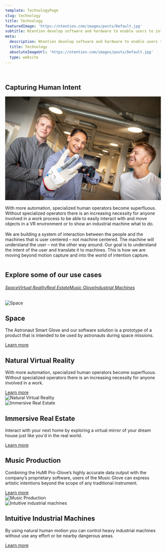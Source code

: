 ```yaml
---
template: TechnologyPage
slug: technology
title: Technology
featuredImage: 'https://ntention.com/images/posts/Default.jpg'
subtitle: Ntention develop software and hardware to enable users to interact with technology in a new way. We focus on sensor-based smart gloves and Ntention Software Platform.
meta:
  description: Ntention develop software and hardware to enable users to interact with technology in a new way. We focus on sensor-based smart gloves and Ntention Software Platform.
  title: Technology
  absoluteImageUrl: 'https://ntention.com/images/posts/Default.jpg'
  type: website
---
```


&nbsp;
<div class="row space-100b">
<div class="container">
    <h2>Capturing Human Intent</h2>
</div>
<div class="column">
    <div class="container">
      <img src="images/Technology.jpg" alt="Intuitive interaction systems">
    </div>
</div>
<div class="column">
    <div class="container hover-image">
    <p>
    With more automation, specialized human operators become superfluous. Without specialized operators there is an increasing necessity for anyone involved in a work process to be able to easily interact with and move objects in a VR environment or to show an industrial machine what to do.<br><br>
    We are building a system of interaction between the people and the machines that is user centered – not machine centered. The machine will understand the user – not the other way around. Our goal is to understand the intent of the user and translate it to machines. This is how we are moving beyond motion capture and into the world of intention capture.
    </p>
    </div>
</div>
</div>




<div class="section space-100t">
    <div class="container">
    <h2>Explore some of our use cases</h2>
    </div>
       <div class="full-width taCenter technology-nav hide-mobile">
           <h6><a href="#space">Space</a><a href="#virtual-reality">Virtual Reality</a><a href="#real-estate">Real Estate</a><a href="#music-glove">Music Glove</a><a href="#industrial-machines">Industrial Machines</a></h6>
       </div>
    <div class="full-width-white technology-section-white">
        <div class="column" id="space">
            <div class="container">
              <img src="images/technology/Astronautglove-showcase.jpg" alt="Space">
            </div>
        </div>
        <div class="column">
            <div class="container">
            <h2>Space</h2>
            <p>
            The Astronaut Smart Glove and our software solution is a prototype of a product that is intended to be used by astronauts during space missions.
            </p>
            <div class="space-20t">
                <a class="button gradient" href="/posts/astronaut-smart-glove/">Learn more</a>
            </div>
            </div>
        </div>
    </div>
    <div class="full-width technology-section-black">
        <div class="column">
            <div class="container dark">
            <h2>Natural Virtual Reality</h2>
            <p>
            With more automation, specialized human operators become superfluous. Without specialized operators there is an increasing necessity for anyone involved in a work.
            </p>
            <div class="space-20t">
                <a class="button gradient" href="/technology/virtual-reality">Learn more</a>
            </div>
            </div>
        </div>
        <div class="column" id="virtual-reality">
            <div class="container">
              <img src="/images/technology/VR-showcase.jpg" alt="Natural Virtual Reality">
            </div>
        </div>
    </div>
    <div class="full-width-white technology-section-white">
        <div class="column" id="real-estate">
            <div class="container">
              <img src="images/technology/Real-estate-showcase.jpg" alt="Immersive Real Estate">
            </div>
        </div>
        <div class="column">
            <div class="container">
            <h2>Immersive Real Estate</h2>
            <p>
            Interact with your next home by exploring a virtual mirror of your dream house just like you'd in the real world.  
            </p>
            <div class="space-20t">
                <a class="button gradient" href="/technology/real-estate">Learn more</a>
            </div>
            </div>
        </div>
    </div>
    <div class="full-width technology-section-black">
        <div class="column">
            <div class="container dark">
            <h2>Music Production</h2>
            <p>
            Combining the HuMI Pro-Glove’s highly accurate data output with the company’s proprietary software, users of the Music Glove can express artistic intentions beyond the scope of any traditional instrument.
            </p>
            <div class="space-20t">
                <a class="button gradient" href="/technology/music-glove">Learn more</a>
            </div>
            </div>
        </div>
        <div class="column" id="music-glove">
            <div class="container">
              <img src="images/technology/Music-glove.jpg" alt="Music Production">
            </div>
        </div>
    </div>
    <div class="full-width-white technology-section-white">
        <div class="column" id="industrial-machines">
            <div class="container">
              <img src="images/technology/Industrial-machines.jpg" alt="Intuitive industrial machines">
            </div>
        </div>
        <div class="column">
            <div class="container">
            <h2>Intuitive Industrial Machines</h2>
            <p>
            By using natural human motion you can control heavy industrial machines without use any effort or be nearby dangerous areas.
            </p>
            <div class="space-20t">
                <a class="button gradient" href="/technology/industrial-machines">Learn more</a>
            </div>
            </div>
        </div>
    </div>
</div>
